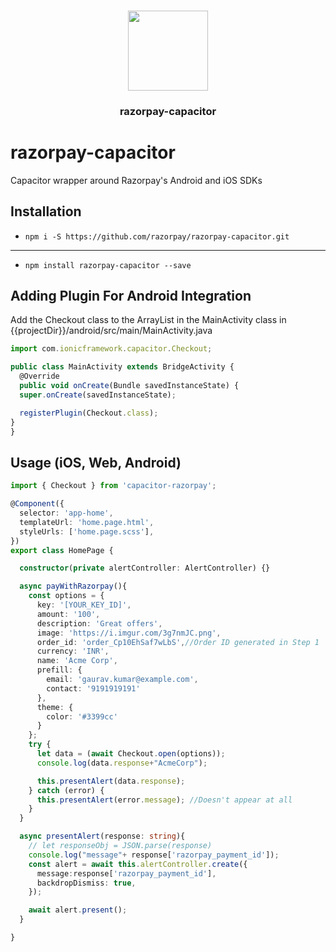 <p align="center"><br><img src="https://user-images.githubusercontent.com/236501/85893648-1c92e880-b7a8-11ea-926d-95355b8175c7.png" width="128" height="128" /></p>
<h3 align="center">razorpay-capacitor</h3>

# razorpay-capacitor
Capacitor wrapper around Razorpay's Android and iOS SDKs

<!-- 
Capacitor plugin to support [Razorpay Standard Checkout](https://developer.apple.com/sign-in-with-apple/get-started/)
-->

<!-- Badges
<a href="https://npmjs.com/package/@capacitor-community/apple-sign-in">
  <img src="https://img.shields.io/npm/v/@capacitor-community/apple-sign-in.svg">
</a>
<a href="https://npmjs.com/package/@capacitor-community/apple-sign-in">
  <img src="https://img.shields.io/npm/l/@capacitor-community/apple-sign-in.svg">
</a>
 -->

## Installation

- `npm i -S https://github.com/razorpay/razorpay-capacitor.git`
---
- `npm install razorpay-capacitor --save`

## Adding Plugin For Android Integration

Add the Checkout class to the ArrayList in the MainActivity class in {{projectDir}}/android/src/main/MainActivity.java

```ts
import com.ionicframework.capacitor.Checkout;

public class MainActivity extends BridgeActivity {
  @Override
  public void onCreate(Bundle savedInstanceState) {
  super.onCreate(savedInstanceState);

  registerPlugin(Checkout.class);
}
}

```

## Usage (iOS, Web, Android)

```ts
import { Checkout } from 'capacitor-razorpay';

@Component({
  selector: 'app-home',
  templateUrl: 'home.page.html',
  styleUrls: ['home.page.scss'],
})
export class HomePage {

  constructor(private alertController: AlertController) {}

  async payWithRazorpay(){
    const options = {
      key: '[YOUR_KEY_ID]',
      amount: '100',
      description: 'Great offers',
      image: 'https://i.imgur.com/3g7nmJC.png',
      order_id: 'order_Cp10EhSaf7wLbS',//Order ID generated in Step 1
      currency: 'INR',
      name: 'Acme Corp',
      prefill: {
        email: 'gaurav.kumar@example.com',
        contact: '9191919191'
      },
      theme: {
        color: '#3399cc'
      }
    };
    try {
      let data = (await Checkout.open(options));
      console.log(data.response+"AcmeCorp");

      this.presentAlert(data.response);
    } catch (error) {
      this.presentAlert(error.message); //Doesn't appear at all
    }
  }

  async presentAlert(response: string){
    // let responseObj = JSON.parse(response)
    console.log("message"+ response['razorpay_payment_id']);
    const alert = await this.alertController.create({
      message:response['razorpay_payment_id'],
      backdropDismiss: true,
    });

    await alert.present();
  }

}
```

###

